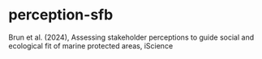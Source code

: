 # perception-sfb
Brun et al. (2024), Assessing stakeholder perceptions to guide social and ecological fit of marine protected areas, iScience
